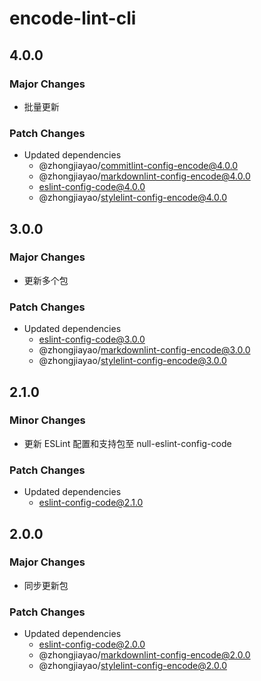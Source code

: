 # encode-lint-cli

## 4.0.0

### Major Changes

- 批量更新

### Patch Changes

- Updated dependencies
  - @zhongjiayao/commitlint-config-encode@4.0.0
  - @zhongjiayao/markdownlint-config-encode@4.0.0
  - eslint-config-code@4.0.0
  - @zhongjiayao/stylelint-config-encode@4.0.0

## 3.0.0

### Major Changes

- 更新多个包

### Patch Changes

- Updated dependencies
  - eslint-config-code@3.0.0
  - @zhongjiayao/markdownlint-config-encode@3.0.0
  - @zhongjiayao/stylelint-config-encode@3.0.0

## 2.1.0

### Minor Changes

- 更新 ESLint 配置和支持包至 null-eslint-config-code

### Patch Changes

- Updated dependencies
  - eslint-config-code@2.1.0

## 2.0.0

### Major Changes

- 同步更新包

### Patch Changes

- Updated dependencies
  - eslint-config-code@2.0.0
  - @zhongjiayao/markdownlint-config-encode@2.0.0
  - @zhongjiayao/stylelint-config-encode@2.0.0
